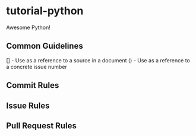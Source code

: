 # tutorial-python
Awesome Python!

## Common Guidelines

[] - Use as a reference to a source in a document
() - Use as a reference to a concrete issue number

## Commit Rules

## Issue Rules

## Pull Request Rules

